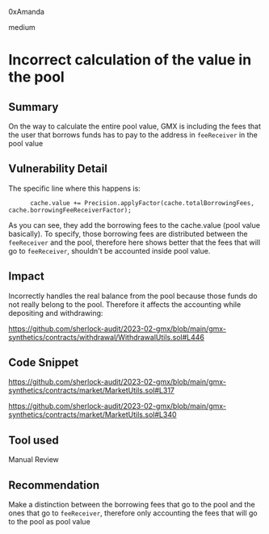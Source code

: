 0xAmanda

medium

# Incorrect calculation of the value in the pool

## Summary
On the way to calculate the entire pool value, GMX is including the fees that the user that borrows funds has to pay to the address in `feeReceiver` in the pool value 

## Vulnerability Detail
The specific line where this happens is: 

          cache.value += Precision.applyFactor(cache.totalBorrowingFees, cache.borrowingFeeReceiverFactor);

As you can see, they add the borrowing fees to the cache.value (pool value basically). To specify, those borrowing fees are distributed between the `feeReceiver` and the pool, therefore here shows better that the fees that will go to `feeReceiver`, shouldn't be accounted inside pool value.

## Impact
Incorrectly handles the real balance from the pool because those funds do not really belong to the pool. 
Therefore it affects the accounting while depositing and withdrawing:

https://github.com/sherlock-audit/2023-02-gmx/blob/main/gmx-synthetics/contracts/withdrawal/WithdrawalUtils.sol#L446

## Code Snippet

https://github.com/sherlock-audit/2023-02-gmx/blob/main/gmx-synthetics/contracts/market/MarketUtils.sol#L317

https://github.com/sherlock-audit/2023-02-gmx/blob/main/gmx-synthetics/contracts/market/MarketUtils.sol#L340

## Tool used

Manual Review

## Recommendation

Make a distinction  between the borrowing fees that go to the pool and the ones that go to `feeReceiver`, therefore only accounting the fees that will go to the pool as pool value